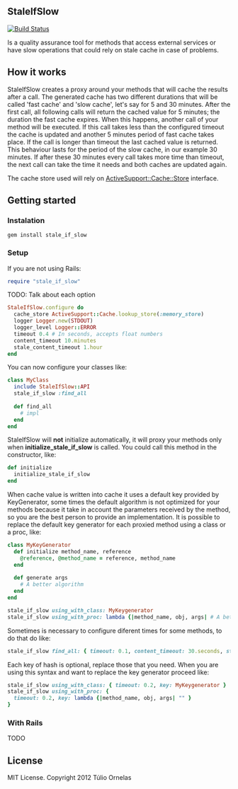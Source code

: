 ## StaleIfSlow
[![Build Status](https://secure.travis-ci.org/tulios/stale_if_slow.png)](http://travis-ci.org/tulios/stale_if_slow)

Is a quality assurance tool for methods that access external services or have slow operations that could rely on stale cache in case of problems.

## How it works

StaleIfSlow creates a proxy around your methods that will cache the results after a call. The generated cache has two different durations that will be called 'fast cache' and 'slow cache', let's say for 5 and 30 minutes. After the first call, all following calls will return the cached value for 5 minutes; the duration the fast cache expires. When this happens, another call of your method will be executed. If this call takes less than the configured timeout the cache is updated and another 5 minutes period of fast cache takes place. If the call is longer than timeout the last cached value is returned. This behaviour lasts for the period of the slow cache, in our example 30 minutes. If after these 30 minutes every call takes more time than timeout, the next call can take the time it needs and both caches are updated again.

The cache store used will rely on [ActiveSupport::Cache::Store](http://api.rubyonrails.org/classes/ActiveSupport/Cache/Store.html) interface.

## Getting started

### Instalation

```console
gem install stale_if_slow
```

### Setup

If you are not using Rails:

```ruby
require "stale_if_slow"
```

TODO: Talk about each option

```ruby
StaleIfSlow.configure do
  cache_store ActiveSupport::Cache.lookup_store(:memory_store)
  logger Logger.new(STDOUT)
  logger_level Logger::ERROR
  timeout 0.4 # In seconds, accepts float numbers
  content_timeout 10.minutes
  stale_content_timeout 1.hour
end
```

You can now configure your classes like:

```ruby
class MyClass
  include StaleIfSlow::API    
  stale_if_slow :find_all
    
  def find_all
    # impl
  end
end
```

StaleIfSlow will __not__ initialize automatically, it will proxy your methods only when __initialize_stale_if_slow__ is called. You could call this method in the constructor, like:

```ruby
def initialize
  initialize_stale_if_slow
end
```

When cache value is written into cache it uses a default key provided by KeyGenerator, some times the default algorithm is not optimized for your methods because it take in account the parameters received by the method, so you are the best person to provide an implementation. It is possible to replace the default key generator for each proxied method using a class or a proc, like:

```ruby
class MyKeyGenerator
  def initialize method_name, reference
    @reference, @method_name = reference, method_name
  end
      
  def generate args
    # A better algorithm
  end
end
```

```ruby
stale_if_slow using_with_class: MyKeygenerator
stale_if_slow using_with_proc: lambda {|method_name, obj, args| # A better algorithm }
```

Sometimes is necessary to configure diferent times for some methods, to do that do like:

```ruby
stale_if_slow find_all: { timeout: 0.1, content_timeout: 30.seconds, stale_content_timeout: 5.minutes }
```

Each key of hash is optional, replace those that you need. When you are using this syntax and want to replace the key generator proceed like:

```ruby
stale_if_slow using_with_class: { timeout: 0.2, key: MyKeygenerator }
stale_if_slow using_with_proc: {
  timeout: 0.2, key: lambda {|method_name, obj, args| "" } 
}
```

### With Rails

TODO

## License

MIT License. Copyright 2012 Túlio Ornelas